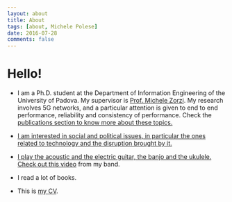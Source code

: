 ```yaml
---
layout: about
title: About
tags: [about, Michele Polese]
date: 2016-07-28
comments: false
---
```


# Hello!
* I am a Ph.D. student at the Department of Information Engineering of the University of Padova. My supervisor is <a href="https://scholar.google.it/citations?hl=en&user=Z7d93ZYAAAAJ&view_op=list_works" target="_blank">Prof. Michele Zorzi</a>. My research involves 5G networks, and a particular attention is given to end to end performance, reliability and consistency of performance. Check the <a href="/publications">publications section to know more about these topics.

* I am interested in social and political issues, in particular the ones related to technology and the disruption brought by it. 

* I play the acoustic and the electric guitar, the banjo and the ukulele. Check out <a href="https://www.youtube.com/watch?v=y0ej1ZjzlDs" target="_blank">this video</a> from my band.

* I read a lot of books.

* This is <a href="/assets/pdf/cv_michele_polese.pdf">my CV</a>.

